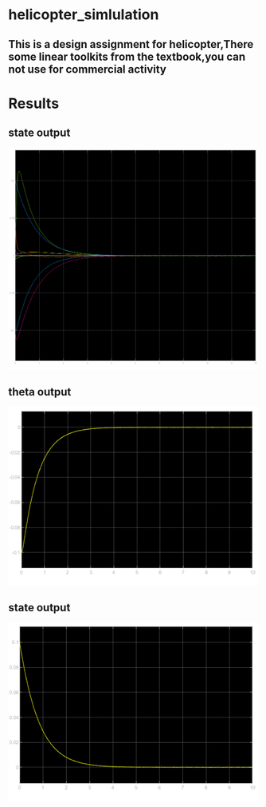 # helicopter_simlulation


## This is a design assignment for helicopter,There some linear toolkits from the textbook,you can not use for commercial activity


# Results


## state output
![State_output](https://github.com/Musyue/helicopter_simlulation/blob/master/Result/state_output.png)


## theta output
![theta_output](https://github.com/Musyue/helicopter_simlulation/blob/master/Result/theta.png)

## state output
![pha_output](https://github.com/Musyue/helicopter_simlulation/blob/master/Result/pha.png)
